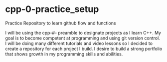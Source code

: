 # cpp-0-practice_setup
Practice Repository to learn github flow and functions


I will be using the cpp-#- preamble to designate projects as I learn C++. My goal is to become competent at programming and using git version control. I will be doing many different tutorials and video lessons so I decided to create a repository for each project I build. I desire to build a strong portfolio that shows growth in my programming skills and abilities. 
